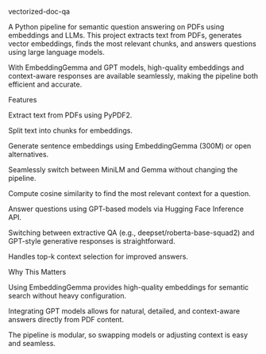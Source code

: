 vectorized-doc-qa

A Python pipeline for semantic question answering on PDFs using embeddings and LLMs.
This project extracts text from PDFs, generates vector embeddings, finds the most relevant chunks, and answers questions using large language models.

With EmbeddingGemma and GPT models, high-quality embeddings and context-aware responses are available seamlessly, making the pipeline both efficient and accurate.

Features

Extract text from PDFs using PyPDF2.

Split text into chunks for embeddings.

Generate sentence embeddings using EmbeddingGemma (300M) or open alternatives.

Seamlessly switch between MiniLM and Gemma without changing the pipeline.

Compute cosine similarity to find the most relevant context for a question.

Answer questions using GPT-based models via Hugging Face Inference API.

Switching between extractive QA (e.g., deepset/roberta-base-squad2) and GPT-style generative responses is straightforward.

Handles top-k context selection for improved answers.

Why This Matters

Using EmbeddingGemma provides high-quality embeddings for semantic search without heavy configuration.

Integrating GPT models allows for natural, detailed, and context-aware answers directly from PDF content.

The pipeline is modular, so swapping models or adjusting context is easy and seamless.
